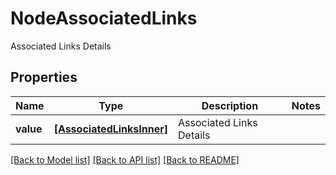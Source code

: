 # NodeAssociatedLinks

Associated Links Details

## Properties
Name | Type | Description | Notes
------------ | ------------- | ------------- | -------------
**value** | [**[AssociatedLinksInner]**](AssociatedLinksInner.md) | Associated Links Details | 

[[Back to Model list]](../README.md#documentation-for-models) [[Back to API list]](../README.md#documentation-for-api-endpoints) [[Back to README]](../README.md)


